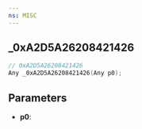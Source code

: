 ```yaml
---
ns: MISC
---
```

## _0xA2D5A26208421426

```c
// 0xA2D5A26208421426
Any _0xA2D5A26208421426(Any p0);
```

## Parameters
* **p0**:
